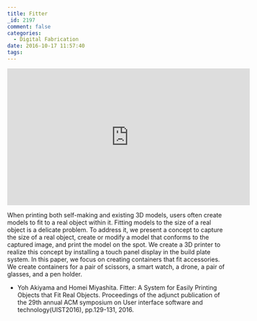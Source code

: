 ```yaml
---
title: Fitter
_id: 2197
comment: false
categories:
  - Digital Fabrication
date: 2016-10-17 11:57:40
tags:
---
```



<iframe width="560" height="315" src="https://www.youtube.com/embed/DO-5nfyj7cY" frameborder="0" allowfullscreen></iframe>


When printing both self-making and existing 3D models, users often create models to fit to a real object within it. Fitting models to the size of a real object is a delicate problem. To address it, we present a concept to capture the size of a real object, create or modify a model that conforms to the captured image, and print the model on the spot. We create a 3D printer to realize this concept by installing a touch panel display in the build plate system. In this paper, we focus on creating containers that fit accessories. We create containers for a pair of scissors, a smart watch, a drone, a pair of glasses, and a pen holder.

*   Yoh Akiyama and Homei Miyashita. Fitter: A System for Easily Printing Objects that Fit Real Objects. Proceedings of the adjunct publication of the 29th annual ACM symposium on User interface software and technology(UIST2016), pp.129-131, 2016.
